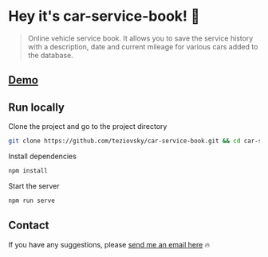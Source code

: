 # Hey it's car-service-book! 🤝

> Online vehicle service book. It allows you to save the service history with a description, date and current mileage for various cars added to the database.

## [Demo](https://teziovsky.github.io/car-service-book/)

## Run locally

Clone the project and go to the project directory

```bash
git clone https://github.com/teziovsky/car-service-book.git && cd car-service-book
```

Install dependencies

```bash
npm install
```

Start the server

```bash
npm run serve
```

## Contact

If you have any suggestions, please [send me an email here](mailto:kontakt@jakubsoboczynski.pl) 🔥
